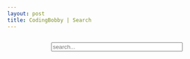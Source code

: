 ```yaml
---
layout: post
title: CodingBobby | Search
---
```

<style type="text/css" media="screen">
  #search-container {
    margin: 2em 0;
  }

  #search-input {
    margin: 0 20% 1em;
    width: -webkit-fill-available;
  }
</style>

<div id="search-container">
  <input type="text" id="search-input" placeholder="search...">
  <ul id="results-container"></ul>
</div>

<script src="/assets/search.js" type="text/javascript"></script>

<script>
SimpleJekyllSearch({
  searchInput: document.getElementById('search-input'),
  resultsContainer: document.getElementById('results-container'),
  json: '/search.json',
  searchResultTemplate: `<li>
    <a href="{{ site.url }}{url}">
      {title}
    </a>
  </li>`
})
</script>
